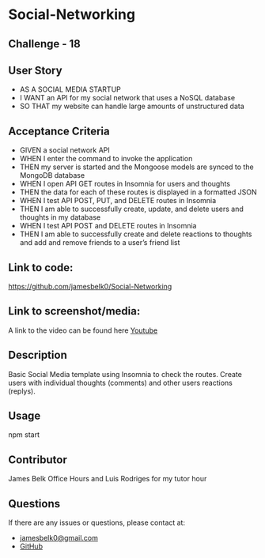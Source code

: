 # Social-Networking
## Challenge - 18

## User Story
- AS A SOCIAL MEDIA STARTUP
- I WANT an API for my social network that uses a NoSQL database
- SO THAT my website can handle large amounts of unstructured data

## Acceptance Criteria
- GIVEN a social network API
- WHEN I enter the command to invoke the application
- THEN my server is started and the Mongoose models are synced to the MongoDB database
- WHEN I open API GET routes in Insomnia for users and thoughts
- THEN the data for each of these routes is displayed in a formatted JSON
- WHEN I test API POST, PUT, and DELETE routes in Insomnia
- THEN I am able to successfully create, update, and delete users and thoughts in my database
- WHEN I test API POST and DELETE routes in Insomnia
- THEN I am able to successfully create and delete reactions to thoughts and add and remove friends to a user’s friend list

## Link to code:
https://github.com/jamesbelk0/Social-Networking

## Link to screenshot/media:
A link to the video can be found here [Youtube](https://youtu.be/XKMbeGJePgY)

## Description
Basic Social Media template using Insomnia to check the routes. Create users with individual thoughts (comments) and other users reactions (replys).

## Usage
npm start
## Contributor
James Belk
Office Hours and Luis Rodriges for my tutor hour

## Questions
If there are any issues or questions, please contact at:
- <jamesbelk0@gmail.com>
- [GitHub](https://github.com/jamesbelk0)